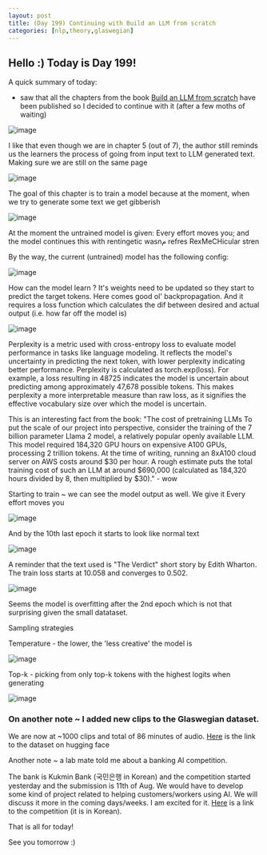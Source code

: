 ```yaml
---
layout: post
title: (Day 199) Continuing with Build an LLM from scratch
categories: [nlp,theory,glaswegian]
---
```


## Hello :) Today is Day 199!
A quick summary of today:
* saw that all the chapters from the book [Build an LLM from scratch](https://www.manning.com/books/build-a-large-language-model-from-scratch) have been published so I decided to continue with it (after a few moths of waiting)

![image](https://github.com/user-attachments/assets/8a81af33-87d5-429b-a87a-51377b04e9ef)

I like that even though we are in chapter 5 (out of 7), the author still reminds us the learners the process of going from input text to LLM generated text. Making sure we are still on the same page

![image](https://github.com/user-attachments/assets/b6f2089d-500c-415a-b6b3-c65438f7b331)

The goal of this chapter is to train a model because at the moment, when we try to generate some text we get gibberish

![image](https://github.com/user-attachments/assets/5add5280-745c-49ea-8867-604ef02834ed)

At the moment the untrained model is given: Every effort moves you; and the model continues this with rentingetic wasnم refres RexMeCHicular stren

By the way, the current (untrained) model has the following config: 

![image](https://github.com/user-attachments/assets/7f0bc4e1-b2e2-4b44-8a93-b2e01f94d3c4)

How can the model learn ? It's weights need to be updated so they start to predict the target tokens. Here comes good ol' backpropagation. And it requires a loss function which calculates the dif between desired and actual output (i.e. how far off the model is)

![image](https://github.com/user-attachments/assets/81b5bad8-e125-420b-b09b-69ab09f7d0f6)

Perplexity is a metric used with cross-entropy loss to evaluate model performance in tasks like language modeling. It reflects the model's uncertainty in predicting the next token, with lower perplexity indicating better performance. Perplexity is calculated as torch.exp(loss). For example, a loss resulting in 48725 indicates the model is uncertain about predicting among approximately 47,678 possible tokens. This makes perplexity a more interpretable measure than raw loss, as it signifies the effective vocabulary size over which the model is uncertain.


This is an interesting fact from the book:
"The cost of pretraining LLMs
To put the scale of our project into perspective, consider the training of the 7 billion parameter Llama 2 model, a relatively popular openly available LLM. This model required 184,320 GPU hours on expensive A100 GPUs, processing 2 trillion tokens. At the time of writing, running an 8xA100 cloud server on AWS costs around $30 per hour. A rough estimate puts the total training cost of such an LLM at around $690,000 (calculated as 184,320 hours divided by 8, then multiplied by $30)." - wow

Starting to train ~ we can see the model output as well. We give it Every effort moves you 

![image](https://github.com/user-attachments/assets/60a34689-1071-4d63-9fca-bcc53733c075)

And by the 10th last epoch it starts to look like normal text

![image](https://github.com/user-attachments/assets/4468633c-e2ea-48f6-8eed-e598305754d6)

A reminder that the text used is "The Verdict" short story by Edith Wharton. The train loss starts at 10.058 and converges to 0.502. 

![image](https://github.com/user-attachments/assets/92af08c9-8434-4dae-bab5-331a1bae87d4)

Seems the model is overfitting after the 2nd epoch which is not that surprising given the small datataset. 

Sampling strategies

Temperature - the lower, the 'less creative' the model is

![image](https://github.com/user-attachments/assets/816459b0-7bbf-4b63-b20d-8b9388580358)

Top-k - picking from only top-k tokens with the highest logits when generating

![image](https://github.com/user-attachments/assets/3b0bd88d-b821-49ac-9031-05b04ab0a329)

### On another note ~ I added new clips to the Glaswegian dataset. 

We are now at ~1000 clips and total of 86 minutes of audio. [Here](https://huggingface.co/datasets/divakaivan/glaswegian_audio) is the link to the dataset on hugging face


Another note ~ a lab mate told me about a banking AI competition.

The bank is Kukmin Bank (국민은행 in Korean) and the competition started yesterday and the submission is 11th of Aug. We would have to develop some kind of project related to helping customers/workers using AI. We will discuss it more in the coming days/weeks. I am excited for it. [Here](http://www.kbdatory.com/notice/view) is a link to the competition (it is in Korean).



That is all for today!

See you tomorrow :)
